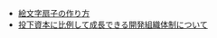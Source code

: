 * [絵文字扇子の作り方](https://speakerdeck.com/hiromichinomata/how-to-create-emoji-sensu)
* [投下資本に比例して成長できる開発組織体制について](https://speakerdeck.com/hiromichinomata/how-to-create-scalable-development-team)
